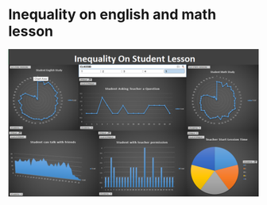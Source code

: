 # Inequality on english and math lesson
![alt text](https://github.com/Maxyee/julhas-data-science-projects/blob/master/Excel%20Dashboard/Inequality%20on%20english%20and%20math%20lesson/screenshots/final.png)
